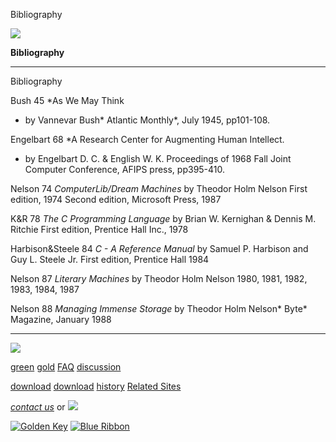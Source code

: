 Bibliography



[![](../../images/logo.gif)](../../index.html)

**Bibliography**

---

[]()Bibliography

Bush 45 *As We May
Think

* by Vannevar Bush* Atlantic Monthly*,
July 1945,
pp101-108.

Engelbart 68 *A Research
Center for
Augmenting Human Intellect.

* by Engelbart D. C. & English W. K.
Proceedings
of 1968 Fall Joint Computer Conference, AFIPS
press, pp395-410.

Nelson 74
*ComputerLib/Dream Machines*
by Theodor Holm Nelson First edition, 1974 Second
edition,
Microsoft Press, 1987

K&R 78 *The C
Programming Language*
by Brian W. Kernighan & Dennis M. Ritchie
First edition,
Prentice Hall Inc., 1978

Harbison&Steele 84 *C -
A Reference
Manual* by Samuel P. Harbison and Guy L. Steele
Jr. First
edition, Prentice Hall 1984

Nelson 87 *Literary
Machines*
by Theodor Holm Nelson 1980, 1981, 1982, 1983,
1984, 1987

Nelson 88 *Managing Immense
Storage*
by Theodor Holm Nelson* Byte* Magazine,
January 1988





---

[![](../../images/logo.gif)](../../index.html)

[green](../index.html)
[gold](../../gold/index.html)
[FAQ](../../FAQ.html)
[discussion](../../discussion/index.html)

[download](../download/index.html)
[download](../../gold/download/index.html)
[history](../../history/index.html)
[Related Sites](../../related.html)

*[contact us](../../contact.html)*
or [![](../../images/cmn.gif)](http://www.blindpay.com/crit-me-now.cgi)

[![Golden Key](../../images/key.gif)](http://www.privacy.org/ipc/) [![Blue Ribbon](../../images/ribbon.gif)](http://mirrors.yahoo.com/eff/blueribbon.html)
